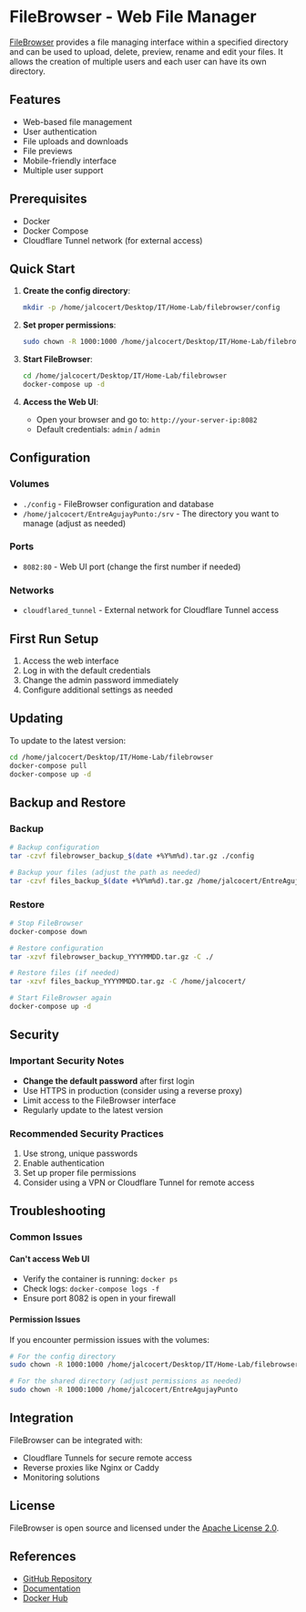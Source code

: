 # FileBrowser - Web File Manager

[FileBrowser](https://filebrowser.org/) provides a file managing interface within a specified directory and can be used to upload, delete, preview, rename and edit your files. It allows the creation of multiple users and each user can have its own directory.

## Features
- Web-based file management
- User authentication
- File uploads and downloads
- File previews
- Mobile-friendly interface
- Multiple user support

## Prerequisites
- Docker
- Docker Compose
- Cloudflare Tunnel network (for external access)

## Quick Start

1. **Create the config directory**:
   ```bash
   mkdir -p /home/jalcocert/Desktop/IT/Home-Lab/filebrowser/config
   ```

2. **Set proper permissions**:
   ```bash
   sudo chown -R 1000:1000 /home/jalcocert/Desktop/IT/Home-Lab/filebrowser/config
   ```

3. **Start FileBrowser**:
   ```bash
   cd /home/jalcocert/Desktop/IT/Home-Lab/filebrowser
   docker-compose up -d
   ```

4. **Access the Web UI**:
   - Open your browser and go to: `http://your-server-ip:8082`
   - Default credentials: `admin` / `admin`

## Configuration

### Volumes
- `./config` - FileBrowser configuration and database
- `/home/jalcocert/EntreAgujayPunto:/srv` - The directory you want to manage (adjust as needed)

### Ports
- `8082:80` - Web UI port (change the first number if needed)

### Networks
- `cloudflared_tunnel` - External network for Cloudflare Tunnel access

## First Run Setup

1. Access the web interface
2. Log in with the default credentials
3. Change the admin password immediately
4. Configure additional settings as needed

## Updating

To update to the latest version:

```bash
cd /home/jalcocert/Desktop/IT/Home-Lab/filebrowser
docker-compose pull
docker-compose up -d
```

## Backup and Restore

### Backup
```bash
# Backup configuration
tar -czvf filebrowser_backup_$(date +%Y%m%d).tar.gz ./config

# Backup your files (adjust the path as needed)
tar -czvf files_backup_$(date +%Y%m%d).tar.gz /home/jalcocert/EntreAgujayPunto
```

### Restore
```bash
# Stop FileBrowser
docker-compose down

# Restore configuration
tar -xzvf filebrowser_backup_YYYYMMDD.tar.gz -C ./

# Restore files (if needed)
tar -xzvf files_backup_YYYYMMDD.tar.gz -C /home/jalcocert/

# Start FileBrowser again
docker-compose up -d
```

## Security

### Important Security Notes
- **Change the default password** after first login
- Use HTTPS in production (consider using a reverse proxy)
- Limit access to the FileBrowser interface
- Regularly update to the latest version

### Recommended Security Practices
1. Use strong, unique passwords
2. Enable authentication
3. Set up proper file permissions
4. Consider using a VPN or Cloudflare Tunnel for remote access

## Troubleshooting

### Common Issues

#### Can't access Web UI
- Verify the container is running: `docker ps`
- Check logs: `docker-compose logs -f`
- Ensure port 8082 is open in your firewall

#### Permission Issues
If you encounter permission issues with the volumes:
```bash
# For the config directory
sudo chown -R 1000:1000 /home/jalcocert/Desktop/IT/Home-Lab/filebrowser/config

# For the shared directory (adjust permissions as needed)
sudo chown -R 1000:1000 /home/jalcocert/EntreAgujayPunto
```

## Integration

FileBrowser can be integrated with:
- Cloudflare Tunnels for secure remote access
- Reverse proxies like Nginx or Caddy
- Monitoring solutions

## License
FileBrowser is open source and licensed under the [Apache License 2.0](https://github.com/filebrowser/filebrowser/blob/master/LICENSE).

## References
- [GitHub Repository](https://github.com/filebrowser/filebrowser)
- [Documentation](https://filebrowser.org/)
- [Docker Hub](https://hub.docker.com/r/filebrowser/filebrowser/)
